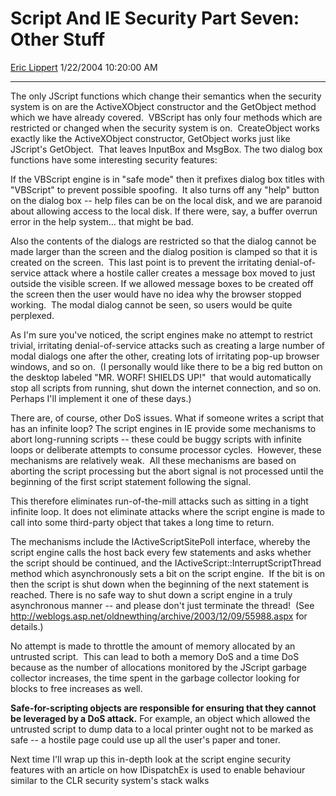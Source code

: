 <div id="page">

# Script And IE Security Part Seven: Other Stuff

[Eric Lippert](https://social.msdn.microsoft.com/profile/Eric%20Lippert) 1/22/2004 10:20:00 AM

-----

<div id="content">

<span></span>

<span>The only JScript functions which change their semantics when the security system is on are the </span><span>ActiveXObject</span><span> constructor and the </span><span>GetObject</span><span> method which we have already covered.  VBScript has only four methods which are restricted or changed when the security system is on.  </span><span>CreateObject</span><span> works exactly like the </span><span>ActiveXObject</span><span> constructor, </span><span>GetObject</span><span> works just like JScript's </span><span>GetObject</span><span>.  That leaves </span><span>InputBox</span><span> and </span><span>MsgBox</span><span>. The two dialog box functions have some interesting security features:</span>

<span>If the VBScript engine is in "safe mode" then it prefixes dialog box titles with "VBScript" to prevent possible spoofing.  It also turns off any "help" button on the dialog box -- help files can be on the local disk, and we are paranoid about allowing access to the local disk. If there were, say, a buffer overrun error in the help system... that might be bad.<span>  </span> </span>

<span></span>

<span>Also the contents of the dialogs are restricted so that the dialog cannot be made larger than the screen and the dialog position is clamped so that it is created on the screen.  This last point is to prevent the irritating denial-of-service attack where a hostile caller creates a message box moved to just outside the visible screen. If we allowed message boxes to be created off the screen then the user would have no idea why the browser stopped working.<span>  </span>The modal dialog cannot be seen, so users would be quite perplexed. </span>

<span></span>

<span>As I'm sure you've noticed, the script engines make no attempt to restrict trivial, irritating denial-of-service attacks such as creating a large number of modal dialogs one after the other, creating lots of irritating pop-up browser windows, and so on.<span>  </span>(I personally would like there to be a big red button on the desktop labeled "MR. WORF\! SHIELDS UP\!"<span>  </span>that would automatically stop all scripts from running, shut down the internet connection, and so on.<span>  </span>Perhaps I'll implement it one of these days.)</span>

<span>There are, of course, other DoS issues. What if someone writes a script that has an infinite loop? The script engines in IE provide some mechanisms to abort long-running scripts -- these could be buggy scripts with infinite loops or deliberate attempts to consume processor cycles.  However, these mechanisms are relatively weak.  All these mechanisms are based on aborting the script processing but the abort signal is not processed until the beginning of the first script statement following the signal.</span>

<span>This therefore eliminates run-of-the-mill attacks such as sitting in a tight infinite loop. It does not eliminate attacks where the script engine is made to call into some third-party object that takes a long time to return.</span>

<span>The mechanisms include the </span><span>IActiveScriptSitePoll</span><span> interface, whereby the script engine calls the host back every few statements and asks whether the script should be continued, and the </span><span>IActiveScript::InterruptScriptThread</span><span> method which asynchronously sets a bit on the script engine.  If the bit is on then the script is shut down when the beginning of the next statement is reached. There is no safe way to shut down a script engine in a truly asynchronous manner -- and please don't just terminate the thread\!  (See <http://weblogs.asp.net/oldnewthing/archive/2003/12/09/55988.aspx> for details.)</span>

<span>No attempt is made to throttle the amount of memory allocated by an untrusted script.  This can lead to both a memory DoS and a time DoS because as the number of allocations monitored by the JScript garbage collector increases, the time spent in the garbage collector looking for blocks to free increases as well.</span>

**<span>Safe-for-scripting objects are responsible for ensuring that they cannot be leveraged by a DoS attack.</span>**<span> For example, an object which allowed the untrusted script to dump data to a local printer ought not to be marked as safe -- a hostile page could use up all the user's paper and toner. </span>

<span></span>

<span>Next time I'll wrap up this in-depth look at the script engine security features with an article on how IDispatchEx is used to enable behaviour similar to the CLR security system's stack walks</span>

</div>

</div>

